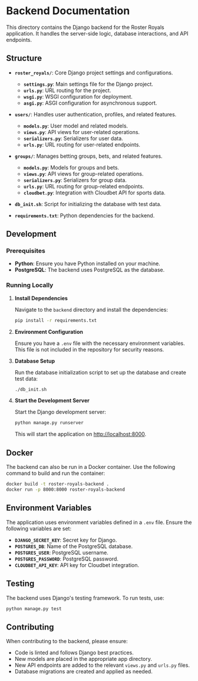 # Backend Documentation

This directory contains the Django backend for the Roster Royals application. It handles the server-side logic, database interactions, and API endpoints.

## Structure

- **`roster_royals/`**: Core Django project settings and configurations.
  - **`settings.py`**: Main settings file for the Django project.
  - **`urls.py`**: URL routing for the project.
  - **`wsgi.py`**: WSGI configuration for deployment.
  - **`asgi.py`**: ASGI configuration for asynchronous support.

- **`users/`**: Handles user authentication, profiles, and related features.
  - **`models.py`**: User model and related models.
  - **`views.py`**: API views for user-related operations.
  - **`serializers.py`**: Serializers for user data.
  - **`urls.py`**: URL routing for user-related endpoints.

- **`groups/`**: Manages betting groups, bets, and related features.
  - **`models.py`**: Models for groups and bets.
  - **`views.py`**: API views for group-related operations.
  - **`serializers.py`**: Serializers for group data.
  - **`urls.py`**: URL routing for group-related endpoints.
  - **`cloudbet.py`**: Integration with Cloudbet API for sports data.

- **`db_init.sh`**: Script for initializing the database with test data.

- **`requirements.txt`**: Python dependencies for the backend.

## Development

### Prerequisites

- **Python**: Ensure you have Python installed on your machine.
- **PostgreSQL**: The backend uses PostgreSQL as the database.

### Running Locally

1. **Install Dependencies**

   Navigate to the `backend` directory and install the dependencies:

   ```bash
   pip install -r requirements.txt
   ```

2. **Environment Configuration**

   Ensure you have a `.env` file with the necessary environment variables. This file is not included in the repository for security reasons.

3. **Database Setup**

   Run the database initialization script to set up the database and create test data:

   ```bash
   ./db_init.sh
   ```

4. **Start the Development Server**

   Start the Django development server:

   ```bash
   python manage.py runserver
   ```

   This will start the application on [http://localhost:8000](http://localhost:8000).

## Docker

The backend can also be run in a Docker container. Use the following command to build and run the container:

```bash
docker build -t roster-royals-backend .
docker run -p 8000:8000 roster-royals-backend
```

## Environment Variables

The application uses environment variables defined in a `.env` file. Ensure the following variables are set:

- **`DJANGO_SECRET_KEY`**: Secret key for Django.
- **`POSTGRES_DB`**: Name of the PostgreSQL database.
- **`POSTGRES_USER`**: PostgreSQL username.
- **`POSTGRES_PASSWORD`**: PostgreSQL password.
- **`CLOUDBET_API_KEY`**: API key for Cloudbet integration.

## Testing

The backend uses Django's testing framework. To run tests, use:

```bash
python manage.py test
```

## Contributing

When contributing to the backend, please ensure:

- Code is linted and follows Django best practices.
- New models are placed in the appropriate app directory.
- New API endpoints are added to the relevant `views.py` and `urls.py` files.
- Database migrations are created and applied as needed. 